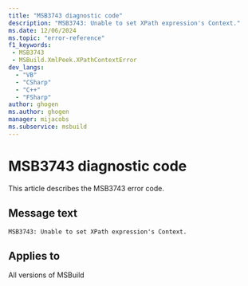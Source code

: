 ```yaml
---
title: "MSB3743 diagnostic code"
description: "MSB3743: Unable to set XPath expression's Context."
ms.date: 12/06/2024
ms.topic: "error-reference"
f1_keywords:
 - MSB3743
 - MSBuild.XmlPeek.XPathContextError
dev_langs:
  - "VB"
  - "CSharp"
  - "C++"
  - "FSharp"
author: ghogen
ms.author: ghogen
manager: mijacobs
ms.subservice: msbuild
---
```


# MSB3743 diagnostic code

<!-- :::ErrorDefinitionDescription::: -->
<!-- :::editable-content name="introDescription"::: -->
This article describes the MSB3743 error code.
<!-- :::editable-content-end::: -->

## Message text

```output
MSB3743: Unable to set XPath expression's Context.
```

<!-- :::editable-content name="postOutputDescription"::: -->
<!--
{StrBegin="MSB3743: "}
-->
<!-- :::editable-content-end::: -->
<!-- :::ErrorDefinitionDescription-end::: -->

## Applies to

All versions of MSBuild
